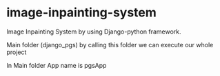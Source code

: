 # image-inpainting-system
Image Inpainting System by using Django-python framework.

Main folder (django_pgs) by calling this folder we can execute our whole project

In Main folder App name is pgsApp
